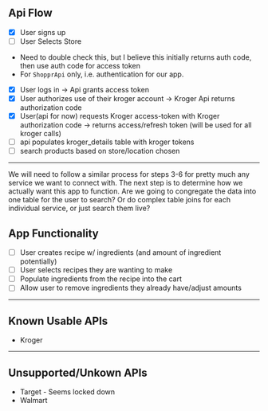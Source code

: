 ## Api Flow
- [x] User signs up
- [ ] User Selects Store 
- Need to double check this, but I believe this initially returns auth code, then use auth code for access token
- For `ShopprApi` only, i.e. authentication for our app.
- [x] User logs in &#8594; Api grants access token
- [x] User authorizes use of their kroger account &#8594; Kroger Api returns authorization code
- [x] User(api for now) requests Kroger access-token with Kroger authorization code &#8594; returns access/refresh token (will be used for all kroger calls) 
- [ ] api populates kroger_details table with kroger tokens
- [ ] search products based on store/location chosen

----
We will need to follow a similar process for steps 3-6 for pretty much any service we want to connect with. The next step is to determine how we actually want this app to function. Are we going to congregate the data into one table for the user to search? Or do complex table joins for each individual service, or just search them live?

## App Functionality
- [ ] User creates recipe w/ ingredients (and amount of ingredient potentially)
- [ ] User selects recipes they are wanting to make
- [ ] Populate ingredients from the recipe into the cart
- [ ] Allow user to remove ingredients they already have/adjust amounts
----
## Known Usable APIs
- Kroger

----
## Unsupported/Unkown APIs
- Target - Seems locked down
- Walmart
